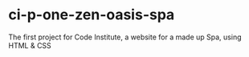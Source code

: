 # ci-p-one-zen-oasis-spa
The first project for Code Institute, a website for a made up Spa, using HTML &amp; CSS
